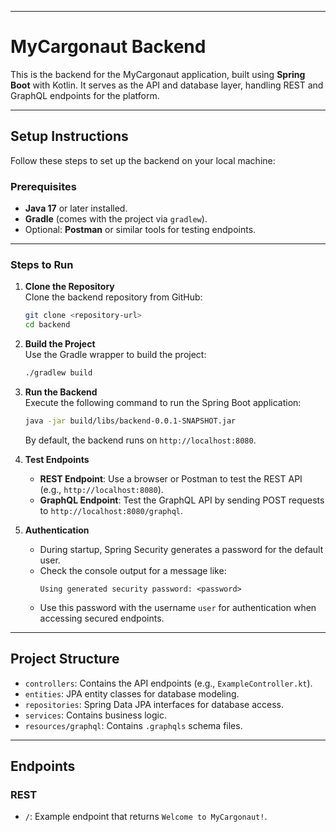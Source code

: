 
---

# MyCargonaut Backend

This is the backend for the MyCargonaut application, built using **Spring Boot** with Kotlin. It serves as the API and database layer, handling REST and GraphQL endpoints for the platform.

---

## **Setup Instructions**

Follow these steps to set up the backend on your local machine:

### **Prerequisites**
- **Java 17** or later installed.
- **Gradle** (comes with the project via `gradlew`).
- Optional: **Postman** or similar tools for testing endpoints.

---

### **Steps to Run**

1. **Clone the Repository**  
   Clone the backend repository from GitHub:
   ```bash
   git clone <repository-url>
   cd backend
   ```

2. **Build the Project**  
   Use the Gradle wrapper to build the project:
   ```bash
   ./gradlew build
   ```

3. **Run the Backend**  
   Execute the following command to run the Spring Boot application:
   ```bash
   java -jar build/libs/backend-0.0.1-SNAPSHOT.jar
   ```
   By default, the backend runs on `http://localhost:8080`.

4. **Test Endpoints**
    - **REST Endpoint**: Use a browser or Postman to test the REST API (e.g., `http://localhost:8080`).
    - **GraphQL Endpoint**: Test the GraphQL API by sending POST requests to `http://localhost:8080/graphql`.

5. **Authentication**
    - During startup, Spring Security generates a password for the default user.
    - Check the console output for a message like:
      ```
      Using generated security password: <password>
      ```
    - Use this password with the username `user` for authentication when accessing secured endpoints.

---

## **Project Structure**

- `controllers`: Contains the API endpoints (e.g., `ExampleController.kt`).
- `entities`: JPA entity classes for database modeling.
- `repositories`: Spring Data JPA interfaces for database access.
- `services`: Contains business logic.
- `resources/graphql`: Contains `.graphqls` schema files.

---

## **Endpoints**

### REST
- `/`: Example endpoint that returns `Welcome to MyCargonaut!`.





